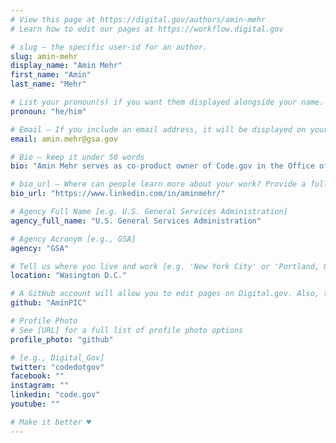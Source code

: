 ```yaml
---
# View this page at https://digital.gov/authors/amin-mehr
# Learn how to edit our pages at https://workflow.digital.gov

# slug — the specific user-id for an author.
slug: amin-mehr
display_name: "Amin Mehr"
first_name: "Amin"
last_name: "Mehr"

# List your pronoun(s) if you want them displayed alongside your name. If blank, we'll use just your name. Learn more http://mypronouns.org
pronoun: "he/him"

# Email — If you include an email address, it will be displayed on your profile page
email: amin.mehr@gsa.gov

# Bio — keep it under 50 words
bio: "Amin Mehr serves as co-product owner of Code.gov in the Office of Solutions within TTS. On the team, he works on a range of topics including strategy, product, outreach, and customer experience to help agencies meet the objectives of the Federal Source Code Policy. Cross-agency collaboration is pivotal in ensuring that agencies are doing their best to build software in a smart and scalable manner. In his previous work at GSA, Amin served as former program director for Performance.gov alongside his role as an advisor on the CIO Council. Prior to his work at GSA he led the BusinessUSA initiative at the Small Business Administration and the Department of Commerce."

# bio_url — Where can people learn more about your work? Provide a full URL [e.g. 'https://www.example.gov/']
bio_url: "https://www.linkedin.com/in/aminmehr/"

# Agency Full Name [e.g. U.S. General Services Administration]
agency_full_name: "U.S. General Services Administration"

# Agency Acronym [e.g., GSA]
agency: "GSA"

# Tell us where you live and work [e.g. 'New York City' or 'Portland, OR']
location: "Wasington D.C."

# A GitHub account will allow you to edit pages on Digital.gov. Also, the image used in your GitHub account can be used to populate your digital.gov profile photo. Learn more about getting a Github account at [URL]
github: "AminPIC"

# Profile Photo
# See [URL] for a full list of profile photo options
profile_photo: "github"

# [e.g., Digital_Gov]
twitter: "codedotgov"
facebook: ""
instagram: ""
linkedin: "code.gov"
youtube: ""

# Make it better ♥
---
```

